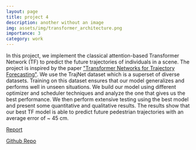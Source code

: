 ```yaml
---
layout: page
title: project 4
description: another without an image
img: assets/img/transformer_architecture.png
importance: 3
category: work
---
```


In this project, we implement the classical attention-based Transformer Network (TF) to predict the future trajectories of individuals in a scene. The project is inspired by the paper <a href="https://ieeexplore.ieee.org/abstract/document/9412190">"Transformer Networks for Trajectory Forecasting"</a>. We use the TrajNet dataset which is a superset of diverse datasets. Training on this dataset ensures that our model generalizes and performs well in unseen situations. We build our model using different optimizer and scheduler techniques and analyze the one that gives us the best performance. We then perform extensive testing using the best model and present some quantitative and qualitative results. The results show that our best TF model is able to predict future pedestrian trajectories with an average error of ~ 45 cm.

<a href="https://github.com/pranavpshah/Projects/blob/main/Transformer_model/ESE_546_Project_Report.pdf">Report</a>

<a href="https://github.com/pranavpshah/Projects/tree/main/Transformer_model">Github Repo</a>